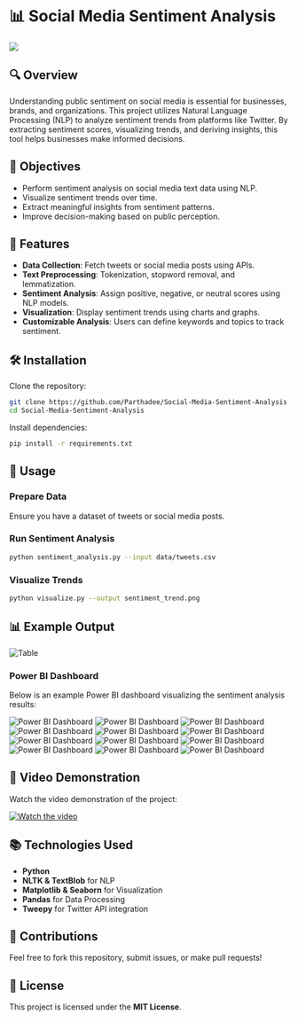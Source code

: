 # 📊 Social Media Sentiment Analysis
<img src="images/Social-Media-Sentiment-1.png"/>

## 🔍 Overview

Understanding public sentiment on social media is essential for businesses, brands, and organizations. This project utilizes Natural Language Processing (NLP) to analyze sentiment trends from platforms like Twitter. By extracting sentiment scores, visualizing trends, and deriving insights, this tool helps businesses make informed decisions.

## 🎯 Objectives

- Perform sentiment analysis on social media text data using NLP.
- Visualize sentiment trends over time.
- Extract meaningful insights from sentiment patterns.
- Improve decision-making based on public perception.

## 🚀 Features

- **Data Collection**: Fetch tweets or social media posts using APIs.
- **Text Preprocessing**: Tokenization, stopword removal, and lemmatization.
- **Sentiment Analysis**: Assign positive, negative, or neutral scores using NLP models.
- **Visualization**: Display sentiment trends using charts and graphs.
- **Customizable Analysis**: Users can define keywords and topics to track sentiment.

## 🛠️ Installation

Clone the repository:

```bash
git clone https://github.com/Parthadee/Social-Media-Sentiment-Analysis.git
cd Social-Media-Sentiment-Analysis
```

Install dependencies:

```bash
pip install -r requirements.txt
```

## 📌 Usage

### Prepare Data
Ensure you have a dataset of tweets or social media posts.

### Run Sentiment Analysis

```bash
python sentiment_analysis.py --input data/tweets.csv
```

### Visualize Trends

```bash
python visualize.py --output sentiment_trend.png
```

## 📊 Example Output

![Table](https://github.com/Parthadee/Social-Media-Sentiment-Analysis/blob/0d117d1d110649896c2ca1299331f4d63aeecb8a/images/Table.png)

### Power BI Dashboard

Below is an example Power BI dashboard visualizing the sentiment analysis results:

![Power BI Dashboard](https://github.com/Parthadee/Social-Media-Sentiment-Analysis/blob/0d117d1d110649896c2ca1299331f4d63aeecb8a/images/Distribution%20of%20Sentiments%20.png)
![Power BI Dashboard](https://github.com/Parthadee/Social-Media-Sentiment-Analysis/blob/0d117d1d110649896c2ca1299331f4d63aeecb8a/images/Top%2010%20Twitter%20Entities.png)
![Power BI Dashboard](https://github.com/Parthadee/Social-Media-Sentiment-Analysis/blob/0d117d1d110649896c2ca1299331f4d63aeecb8a/images/Sentiment%20Distribution%20in%20Top%203%20Entities.png)
![Power BI Dashboard](https://github.com/Parthadee/Social-Media-Sentiment-Analysis/blob/0d117d1d110649896c2ca1299331f4d63aeecb8a/images/Sentiment%20Distribution%20by%20Entities.png)
![Power BI Dashboard](https://github.com/Parthadee/Social-Media-Sentiment-Analysis/blob/0d117d1d110649896c2ca1299331f4d63aeecb8a/images/Sentiment%20Distribution.png)
![Power BI Dashboard](https://github.com/Parthadee/Social-Media-Sentiment-Analysis/blob/0d117d1d110649896c2ca1299331f4d63aeecb8a/images/Distribution%20of%20Sentiment%20%20Scores.png)
![Power BI Dashboard](https://github.com/Parthadee/Social-Media-Sentiment-Analysis/blob/0d117d1d110649896c2ca1299331f4d63aeecb8a/images/Distribution%20text%20Length.png)
![Power BI Dashboard](https://github.com/Parthadee/Social-Media-Sentiment-Analysis/blob/0d117d1d110649896c2ca1299331f4d63aeecb8a/images/Top%2020%20most%20common%20words.png)
![Power BI Dashboard](https://github.com/Parthadee/Social-Media-Sentiment-Analysis/blob/0d117d1d110649896c2ca1299331f4d63aeecb8a/images/Word%20Cloud%20of%20Lemmatized%20Social%20Media%20Content.png)
![Power BI Dashboard](https://github.com/Parthadee/Social-Media-Sentiment-Analysis/blob/0d117d1d110649896c2ca1299331f4d63aeecb8a/images/Word%20Cloud%20of%20Positive%20Sentiment%20Content.png)
![Power BI Dashboard](https://github.com/Parthadee/Social-Media-Sentiment-Analysis/blob/0d117d1d110649896c2ca1299331f4d63aeecb8a/images/Word%20Cloud%20of%20Negative%20Sentiment%20Content.png)
![Power BI Dashboard](https://github.com/Parthadee/Social-Media-Sentiment-Analysis/blob/0d117d1d110649896c2ca1299331f4d63aeecb8a/images/Word%20Cloud%20of%20Neutral%20Sentiment%20Content.png)

## 🎥 Video Demonstration

Watch the video demonstration of the project:

[![Watch the video](https://github.com/Parthadee/Social-Media-Sentiment-Analysis/blob/a5a801b67fd28c5faf51ce6dddfc1d5215a4c88f/images/video-capture-t0128.75seg-4494.png)](https://www.linkedin.com/posts/parthakrdey_brainwaveabrmatrixabrintern-brainwaveabrmatrixabrintern-activity-7312602852344971265-JeHH?utm_source=share&utm_medium=member_desktop&rcm=ACoAACnYINkBGgxdjjmQBUEVRhCtfY_7PSWrVUQ)


## 📚 Technologies Used

- **Python**
- **NLTK & TextBlob** for NLP
- **Matplotlib & Seaborn** for Visualization
- **Pandas** for Data Processing
- **Tweepy** for Twitter API integration

## 🤝 Contributions

Feel free to fork this repository, submit issues, or make pull requests!

## 📜 License

This project is licensed under the **MIT License**.
